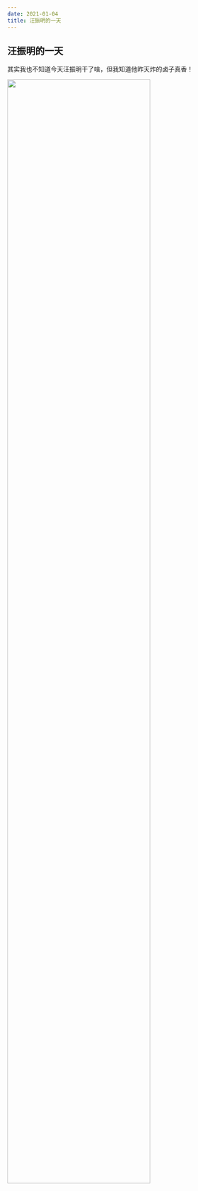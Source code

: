 ```yaml
---
date: 2021-01-04
title: 汪振明的一天
---
```


## 汪振明的一天

其实我也不知道今天汪振明干了啥，但我知道他昨天炸的卤子真香！

<img src="{{site.url}}/images/lu.jpg" width="80%" />
